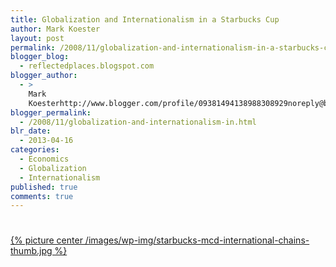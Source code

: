 ```yaml
---
title: Globalization and Internationalism in a Starbucks Cup
author: Mark Koester
layout: post
permalink: /2008/11/globalization-and-internationalism-in-a-starbucks-cup.html
blogger_blog:
  - reflectedplaces.blogspot.com
blogger_author:
  - >
    Mark
    Koesterhttp://www.blogger.com/profile/09381494138988308929noreply@blogger.com
blogger_permalink:
  - /2008/11/globalization-and-internationalism-in.html
blr_date:
  - 2013-04-16
categories:
  - Economics
  - Globalization
  - Internationalism
published: true
comments: true
---
```


#

[{% picture center /images/wp-img/starbucks-mcd-international-chains-thumb.jpg %}](/images/wp-img/starbucks-mcd-international-chains.jpg)
